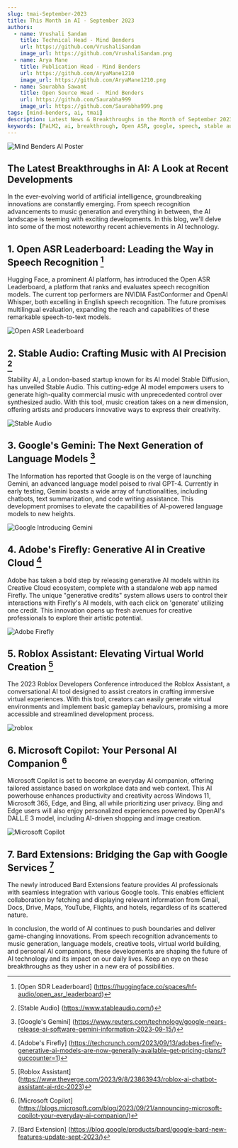 ```yaml
---
slug: tmai-September-2023
title: This Month in AI - September 2023
authors:
  - name: Vrushali Sandam
    title: Technical Head - Mind Benders 
    url: https://github.com/VrushaliSandam
    image_url: https://github.com/VrushaliSandam.png
  - name: Arya Mane 
    title: Publication Head - Mind Benders
    url: https://github.com/AryaMane1210
    image_url: https://github.com/AryaMane1210.png
  - name: Saurabha Sawant
    title: Open Source Head -  Mind Benders
    url: https://github.com/Saurabha999
    image_url: https://github.com/Saurabha999.png
tags: [mind-benders, ai, tmai]
description: Latest News & Breakthroughs in the Month of September 2023 in AI/ML/DS.
keywords: [PaLM2, ai, breakthrough, Open ASR, google, speech, stable audio, Gemini, Adobe, virtual, roblox, tmai, microsoft, bard]
---
```



![Mind Benders AI Poster](Poster.png)


## The Latest Breakthroughs in AI: A Look at Recent Developments

In the ever-evolving world of artificial intelligence, groundbreaking innovations are constantly emerging. From speech recognition advancements to music generation and everything in between, the AI landscape is teeming with exciting developments. In this blog, we'll delve into some of the most noteworthy recent achievements in AI technology.


## 1. Open ASR Leaderboard: Leading the Way in Speech Recognition   [^1]

Hugging Face, a prominent AI platform, has introduced the Open ASR Leaderboard, a platform that ranks and evaluates speech recognition models. The current top performers are NVIDIA FastConformer and OpenAI Whisper, both excelling in English speech recognition. The future promises multilingual evaluation, expanding the reach and capabilities of these remarkable speech-to-text models.


![Open ASR Leaderboard](open-asr-leaderboard.png)


## 2. Stable Audio: Crafting Music with AI Precision    [^2]

Stability AI, a London-based startup known for its AI model Stable Diffusion, has unveiled Stable Audio. This cutting-edge AI model empowers users to generate high-quality commercial music with unprecedented control over synthesized audio. With this tool, music creation takes on a new dimension, offering artists and producers innovative ways to express their creativity.


![Stable Audio](stable-audio.png)


## 3. Google's Gemini: The Next Generation of Language Models   [^3]

The Information has reported that Google is on the verge of launching Gemini, an advanced language model poised to rival GPT-4. Currently in early testing, Gemini boasts a wide array of functionalities, including chatbots, text summarization, and code writing assistance. This development promises to elevate the capabilities of AI-powered language models to new heights.

![Google Introducing Gemini](google-intro-gemini.jpg)


## 4. Adobe's Firefly: Generative AI in Creative Cloud    [^4]

Adobe has taken a bold step by releasing generative AI models within its Creative Cloud ecosystem, complete with a standalone web app named Firefly. The unique "generative credits" system allows users to control their interactions with Firefly's AI models, with each click on 'generate' utilizing one credit. This innovation opens up fresh avenues for creative professionals to explore their artistic potential.


![Adobe Firefly](adobee-firefly.jpg)


## 5. Roblox Assistant: Elevating Virtual World Creation    [^5]

The 2023 Roblox Developers Conference introduced the Roblox Assistant, a conversational AI tool designed to assist creators in crafting immersive virtual experiences. With this tool, creators can easily generate virtual environments and implement basic gameplay behaviours, promising a more accessible and streamlined development process.


![roblox](roblox-assistant.jpg)


## 6. Microsoft Copilot: Your Personal AI Companion   [^6]

Microsoft Copilot is set to become an everyday AI companion, offering tailored assistance based on workplace data and web context. This AI powerhouse enhances productivity and creativity across Windows 11, Microsoft 365, Edge, and Bing, all while prioritizing user privacy. Bing and Edge users will also enjoy personalized experiences powered by OpenAI's DALL.E 3 model, including AI-driven shopping and image creation.


![Microsoft Copilot](Microsoft-Copilot.jpg)



## 7. Bard Extensions: Bridging the Gap with Google Services    [^7]

The newly introduced Bard Extensions feature provides AI professionals with seamless integration with various Google tools. This enables efficient collaboration by fetching and displaying relevant information from Gmail, Docs, Drive, Maps, YouTube, Flights, and hotels, regardless of its scattered nature.

In conclusion, the world of AI continues to push boundaries and deliver game-changing innovations. From speech recognition advancements to music generation, language models, creative tools, virtual world building, and personal AI companions, these developments are shaping the future of AI technology and its impact on our daily lives. Keep an eye on these breakthroughs as they usher in a new era of possibilities.



[^1]: [Open SDR Leaderboard] (https://huggingface.co/spaces/hf-audio/open_asr_leaderboard)   

[^2]: [Stable Audio] (https://www.stableaudio.com/)

[^3]: [Google's Gemini] (https://www.reuters.com/technology/google-nears-release-ai-software-gemini-information-2023-09-15/)

[^4]: [Adobe's Firefly] (https://techcrunch.com/2023/09/13/adobes-firefly-generative-ai-models-are-now-generally-available-get-pricing-plans/?guccounter=1)

[^5]: [Roblox Assistant] (https://www.theverge.com/2023/9/8/23863943/roblox-ai-chatbot-assistant-ai-rdc-2023)

[^6]: [Microsoft Copilot] (https://blogs.microsoft.com/blog/2023/09/21/announcing-microsoft-copilot-your-everyday-ai-companion/)
 
[^7]: [Bard Extension] (https://blog.google/products/bard/google-bard-new-features-update-sept-2023/)